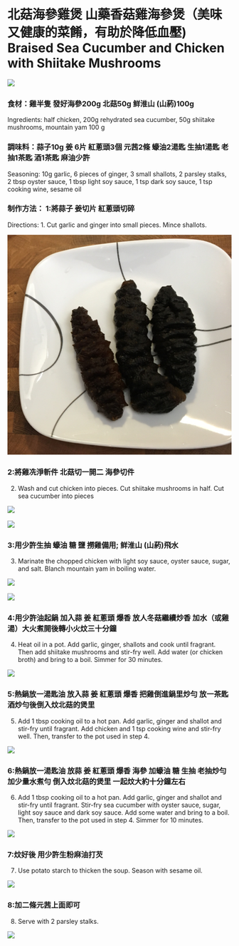 # 北菇海參雞煲 山藥香菇雞海參煲（美味又健康的菜餚，有助於降低血壓)   Braised Sea Cucumber and Chicken with Shiitake Mushrooms

![](https://github.com/harryji168/Summary_Notes/blob/master/Others/cooking/11_cooking/IMG_0117.JPG)

### 食材：雞半隻 發好海參200g 北菇50g 鲜淮山 (山葯)100g 
Ingredients: half chicken, 200g rehydrated sea cucumber, 50g shiitake mushrooms, mountain yam 100 g

### 調味料：蒜子10g 姜 6片 紅蔥頭3個 元茜2條 蠔油2湯匙 生抽1湯匙 老抽1茶匙 酒1茶匙 麻油少許
Seasoning: 10g garlic, 6 pieces of ginger, 3 small shallots, 2 parsley stalks, 2 tbsp oyster sauce, 1 tbsp light soy sauce, 1 tsp dark soy sauce, 1 tsp cooking wine, sesame oil


### 制作方法： 1:將蒜子 姜切片 紅蔥頭切碎
Directions: 1. Cut garlic and ginger into small pieces. Mince shallots.
<!-- 
### 泡發海參 Soaked sea cucumber -->
![](https://github.com/harryji168/Summary_Notes/blob/master/Others/cooking/11_cooking/haishen.png)

### 2:將雞冼淨斬件 北菇切一開二 海參切件  
2. Wash and cut chicken into pieces. Cut shiitake mushrooms in half. Cut sea cucumber into pieces

<!-- ### 醃製雞塊香菇 Marinated Chicken Nuggets and Shiitake Mushrooms -->
![](https://github.com/harryji168/Summary_Notes/blob/master/Others/cooking/11_cooking/IMG_0099.JPG)

<!-- ### 煸炒雞塊 Stir fried chicken nuggets -->
![](https://github.com/harryji168/Summary_Notes/blob/master/Others/cooking/11_cooking/IMG_0103.JPG)

### 3:用少許生抽 蠔油 糖 鹽 撈雞備用; 鲜淮山 (山葯)飛水
3. Marinate the chopped chicken with light soy sauce, oyster sauce, sugar, and salt. Blanch mountain yam in boiling water.

<!-- ### 山藥去皮 Yam peeled -->
![](https://github.com/harryji168/Summary_Notes/blob/master/Others/cooking/11_cooking/IMG_0104.JPG)

<!-- ### 山藥焯水 Yam blanched water -->
![](https://github.com/harryji168/Summary_Notes/blob/master/Others/cooking/11_cooking/IMG_0105.JPG)

### 4:用少許油起鍋 加入蒜 姜 紅蔥頭 爆香 放人冬菇繼續炒香 加水（或雞湯）大火煮開後轉小火炆三十分鐘
4. Heat oil in a pot. Add garlic, ginger, shallots and cook until fragrant. Then add shiitake mushrooms and stir-fry well. Add water (or chicken broth) and bring to a boil. Simmer for 30 minutes.

<!-- ### 蔥薑蒜熗鍋 Green onion ginger garlic stew pot -->
![](https://github.com/harryji168/Summary_Notes/blob/master/Others/cooking/11_cooking/IMG_0107.JPG)

### 5:熱鍋放一湯匙油 放入蒜 姜 紅蔥頭 爆香 把雞倒進鍋里炒勻 放一茶匙酒炒勻後倒入炆北菇的煲里
5. Add 1 tbsp cooking oil to a hot pan. Add garlic, ginger and shallot and stir-fry until fragrant. Add chicken and 1 tsp cooking wine and stir-fry well. Then, transfer to the pot used in step 4.
<!-- ### 加雞塊山藥煸炒 Stir fry with chicken nuggets and yam -->
![](https://github.com/harryji168/Summary_Notes/blob/master/Others/cooking/11_cooking/IMG_0108.JPG)

### 6:熱鍋放一湯匙油 放蒜 姜 紅蔥頭 爆香 海參 加蠔油 糖 生抽 老抽炒勻 加少量水煮勻 倒入炆北菇的煲里 一起炆大約十分鐘左右
6. Add 1 tbsp cooking oil to a hot pan. Add garlic, ginger and shallot and stir-fry until fragrant. Stir-fry sea cucumber with oyster sauce, sugar, light soy sauce and dark soy sauce. Add some water and bring to a boil. Then, transfer to the pot used in step 4. Simmer for 10 minutes.
<!-- ### 加熱水煮 Add Heat Water boiled -->
![](https://github.com/harryji168/Summary_Notes/blob/master/Others/cooking/11_cooking/IMG_0109.JPG)

### 7:炆好後 用少許生粉麻油打芡
7. Use potato starch to thicken the soup. Season with sesame oil.
<!-- ### 加澱粉勾芡 Add starch thicken -->
![](https://github.com/harryji168/Summary_Notes/blob/master/Others/cooking/11_cooking/IMG_0110.JPG)
 
### 8:加二條元茜上面即可
8. Serve with 2 parsley stalks.
<!-- ### 擺盤 final plate -->
![](https://github.com/harryji168/Summary_Notes/blob/master/Others/cooking/11_cooking/IMG_0117.JPG)
